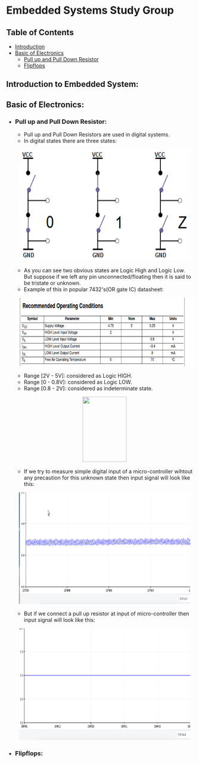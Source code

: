 #  Embedded Systems Study Group

## Table of Contents
- [Introduction](#introduction-to-embedded-system)
- [Basic of Electronics](#basic-of-electronics)
    - [Pull up and Pull Down Resistor](#pull-up-and-pull-down-resistor)
    - [Flipflops](#flipflops)
## Introduction to Embedded System: 

## Basic of Electronics: 

- ### Pull up and Pull Down Resistor:
    - Pull up and Pull Down Resistors are used in digital systems. 
    - In digital states there are three states:
    <p align="center">
        <img width="460" height="300" src="/assets/states.png">
    </p>

    -  As you can see two obvious states are Logic High and Logic Low. But suppose if we left any pin unconnected/floating then it is said to be tristate or unknown.
    - Example of this in popular 7432's(OR gate IC) datasheet:
    <p align="center">
        <img width="500" height="184" src="/assets/datasheet_7432.png">
    </p>
    
    - Range [2V - 5V]: considered as Logic HIGH.
    - Range [0 - 0.8V]: considered as Logic LOW.
    - Range [0.8 - 2V]: considered as indeterminate state.
    <p align="center">
        <img width="118" height="175" src="/assests/ttl_level.jpeg">
    </p>

    - If we try to measure simple digital input of a micro-controller wihtout any precaution for this unknown state then input signal will look like this:
    <p align="center">
        <img width="460" height="300" src="/assets/without_pullup.gif">
    </p>
    
    - But if we connect a pull up resistor at input of micro-controller then input signal will look like this:
    <p align="center">
        <img width="460" height="300" src="/assets/with_pullup.gif">
    </p>


- ### Flipflops: